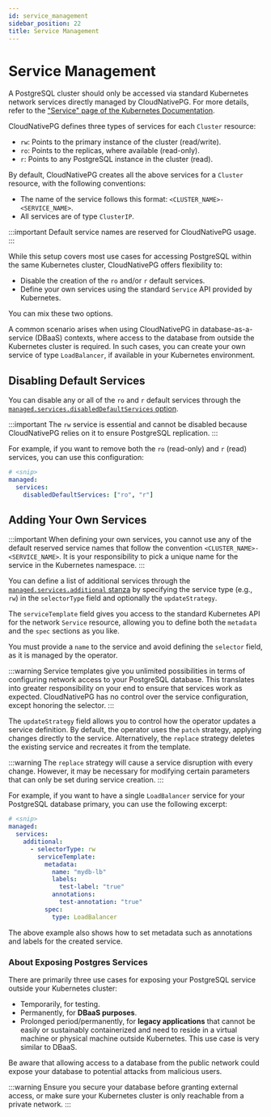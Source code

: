 ```yaml
---
id: service_management
sidebar_position: 22
title: Service Management
---
```


# Service Management
<!-- SPDX-License-Identifier: CC-BY-4.0 -->

A PostgreSQL cluster should only be accessed via standard Kubernetes network
services directly managed by CloudNativePG. For more details, refer to the
["Service" page of the Kubernetes Documentation](https://kubernetes.io/docs/concepts/services-networking/service/#virtual-ips-and-service-proxies).

CloudNativePG defines three types of services for each `Cluster` resource:

* `rw`: Points to the primary instance of the cluster (read/write).
* `ro`: Points to the replicas, where available (read-only).
* `r`: Points to any PostgreSQL instance in the cluster (read).

By default, CloudNativePG creates all the above services for a `Cluster`
resource, with the following conventions:

- The name of the service follows this format: `<CLUSTER_NAME>-<SERVICE_NAME>`.
- All services are of type `ClusterIP`.

:::important
    Default service names are reserved for CloudNativePG usage.
:::

While this setup covers most use cases for accessing PostgreSQL within the same
Kubernetes cluster, CloudNativePG offers flexibility to:

- Disable the creation of the `ro` and/or `r` default services.
- Define your own services using the standard `Service` API provided by
  Kubernetes.

You can mix these two options.

A common scenario arises when using CloudNativePG in database-as-a-service
(DBaaS) contexts, where access to the database from outside the Kubernetes
cluster is required. In such cases, you can create your own service of type
`LoadBalancer`, if available in your Kubernetes environment.

## Disabling Default Services

You can disable any or all of the `ro` and `r` default services through the
[`managed.services.disabledDefaultServices` option](cloudnative-pg.v1.md#postgresql-cnpg-io-v1-ManagedServices).

:::important
    The `rw` service is essential and cannot be disabled because CloudNativePG
    relies on it to ensure PostgreSQL replication.
:::

For example, if you want to remove both the `ro` (read-only) and `r` (read)
services, you can use this configuration:

```yaml
# <snip>
managed:
  services:
    disabledDefaultServices: ["ro", "r"]
```

## Adding Your Own Services

:::important
    When defining your own services, you cannot use any of the default reserved
    service names that follow the convention `<CLUSTER_NAME>-<SERVICE_NAME>`. It is
    your responsibility to pick a unique name for the service in the Kubernetes
    namespace.
:::

You can define a list of additional services through the
[`managed.services.additional` stanza](cloudnative-pg.v1.md#postgresql-cnpg-io-v1-ManagedService)
by specifying the service type (e.g., `rw`) in the `selectorType` field
and optionally the `updateStrategy`.

The `serviceTemplate` field gives you access to the standard Kubernetes API for
the network `Service` resource, allowing you to define both the `metadata` and
the `spec` sections as you like.

You must provide a `name` to the service and avoid defining the `selector`
field, as it is managed by the operator.

:::warning
    Service templates give you unlimited possibilities in terms of configuring
    network access to your PostgreSQL database. This translates into greater
    responsibility on your end to ensure that services work as expected.
    CloudNativePG has no control over the service configuration, except honoring
    the selector.
:::

The `updateStrategy` field allows you to control how the operator
updates a service definition. By default, the operator uses the `patch`
strategy, applying changes directly to the service.
Alternatively, the `replace` strategy deletes the existing service and
recreates it from the template.

:::warning
    The `replace` strategy will cause a service disruption with every
    change.  However, it may be necessary for modifying certain
    parameters that can only be set during service creation.
:::

For example, if you want to have a single `LoadBalancer` service for your
PostgreSQL database primary, you can use the following excerpt:

```yaml
# <snip>
managed:
  services:
    additional:
      - selectorType: rw
        serviceTemplate:
          metadata:
            name: "mydb-lb"
            labels:
              test-label: "true"
            annotations:
              test-annotation: "true"
          spec:
            type: LoadBalancer
```

The above example also shows how to set metadata such as annotations and labels
for the created service.

### About Exposing Postgres Services

There are primarily three use cases for exposing your PostgreSQL service
outside your Kubernetes cluster:

- Temporarily, for testing.
- Permanently, for **DBaaS purposes**.
- Prolonged period/permanently, for **legacy applications** that cannot be
  easily or sustainably containerized and need to reside in a virtual machine
or physical machine outside Kubernetes. This use case is very similar to DBaaS.

Be aware that allowing access to a database from the public network could
expose your database to potential attacks from malicious users.

:::warning
    Ensure you secure your database before granting external access, or make
    sure your Kubernetes cluster is only reachable from a private network.
:::
